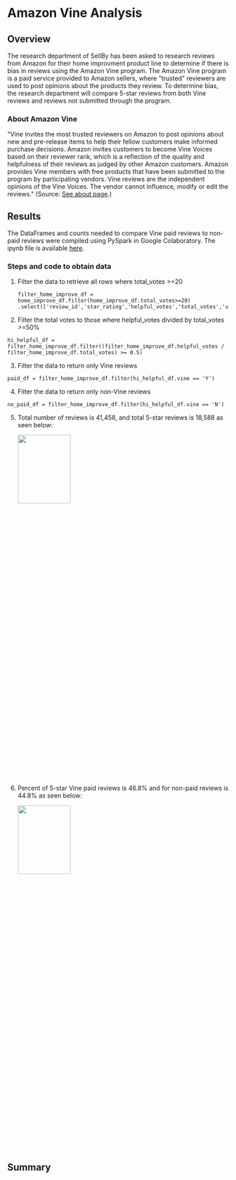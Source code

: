 # Amazon Vine Analysis
## Overview
The research department of SellBy has been asked to research reviews from Amazon for their home improvment product line to determine if there is bias in reviews using the Amazon Vine program. The Amazon Vine program is a paid service provided to Amazon sellers, where "trusted" reviewers are used to post opinions about the products they review. To determine bias, the research department will compare 5-star reviews from both Vine reviews and reviews not submitted through the program.

### About Amazon Vine
"Vine invites the most trusted reviewers on Amazon to post opinions about new and pre-release items to help their fellow customers make informed purchase decisions. Amazon invites customers to become Vine Voices based on their reviewer rank, which is a reflection of the quality and helpfulness of their reviews as judged by other Amazon customers. Amazon provides Vine members with free products that have been submitted to the program by participating vendors. Vine reviews are the independent opinions of the Vine Voices. The vendor cannot influence, modify or edit the reviews." (Source: <a href="https://www.amazon.com/vine/about">See about page</a>.)

## Results
The DataFrames and counts needed to compare Vine paid reviews to non-paid reviews were compiled using PySpark in Google Colaboratory. The ipynb file is available <a href = "Vine_Review_Analysis.ipynb">here</a>.

### Steps and code to obtain data
1. Filter the data to retrieve all rows where total_votes >=20

    ```
    filter_home_improve_df = home_improve_df.filter(home_improve_df.total_votes>=20)
    .select(['review_id','star_rating','helpful_votes','total_votes','vine','verified_purchase'])
    ```
2. Filter the total votes to those where helpful_votes divided by total_votes >=50%

```
hi_helpful_df = filter_home_improve_df.filter((filter_home_improve_df.helpful_votes / filter_home_improve_df.total_votes) >= 0.5)
```

3. Filter the data to return only Vine reviews

```paid_df = filter_home_improve_df.filter(hi_helpful_df.vine == 'Y')```

4. Filter the data to return only non-Vine reviews

```no_paid_df = filter_home_improve_df.filter(hi_helpful_df.vine == 'N')```

5. Total number of reviews is 41,458, and total 5-star reviews is 18,588 as seen below:

    <img src="images/d2_step5_total_reviews_total_5stars.png" width="50%" height = "20%">

6. Percent of 5-star Vine paid reviews is 46.8% and for non-paid reviews is 44.8% as seen below:

    <img src="images/d2_step5_5star_percents.png" width="50%" height = "20%">

## Summary

